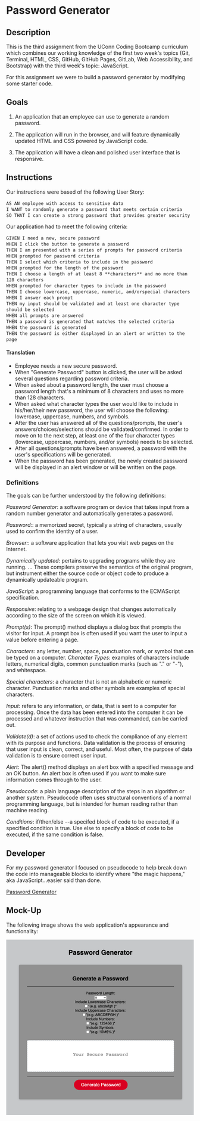 # Password Generator


## Description

This is the third assignment from the UConn Coding Bootcamp curriculum which combines our working knowledge of the first two week's topics (Git, Terminal, HTML, CSS, GitHub, GitHub Pages, GitLab, Web Accessibility, and Bootstrap) with the third week's topic: JavaScript.

For this assignment we were to build a password generator by modifying some starter code. 


## Goals 

1. An application that an employee can use to generate a random password. 

2. The application will run in the browser, and will feature dynamically updated HTML and CSS powered by JavaScript code.

3. The application will have a clean and polished user interface that is responsive.


## Instructions

Our instructions were based of the following User Story:

```
AS AN employee with access to sensitive data
I WANT to randomly generate a password that meets certain criteria
SO THAT I can create a strong password that provides greater security
```

Our application had to meet the following criteria: 

```
GIVEN I need a new, secure password
WHEN I click the button to generate a password
THEN I am presented with a series of prompts for password criteria
WHEN prompted for password criteria
THEN I select which criteria to include in the password
WHEN prompted for the length of the password
THEN I choose a length of at least 8 **characters** and no more than 128 characters
WHEN prompted for character types to include in the password
THEN I choose lowercase, uppercase, numeric, and/orspecial characters
WHEN I answer each prompt
THEN my input should be validated and at least one character type should be selected
WHEN all prompts are answered
THEN a password is generated that matches the selected criteria
WHEN the password is generated
THEN the password is either displayed in an alert or written to the page
```

#### Translation

- Employee needs a new secure password.
- When "Generate Password" button is clicked, the user will be asked several questions regarding password criteria.
- When asked about a password length, the user must choose a password length that's a minimum of 8 characters and uses no more than 128 characters.
- When asked what character types the user would like to include in his/her/their new password, the user will choose the following: lowercase, uppercase, numbers, and symbols. 
- After the user has answered all of the questions/prompts, the user's answers/choices/selections should be validated/confirmed. In order to move on to the next step, at least one of the four character types (lowercase, uppercase, numbers, and/or symbols) needs to be selected.
- After all questions/prompts have been answered, a password with the user's specifications will be generated.
- When the password has been generated, the newly created password will be displayed in an alert window or will be written on the page. 


### Definitions

The goals can be further understood by the following definitions:

*Password Generator*: a software program or device that takes input from a random number generator and automatically generates a password.

*Password:*: a memorized secret, typically a string of characters, usually used to confirm the identity of a user.

*Browser:*: a software application that lets you visit web pages on the Internet.

*Dynamically updated*: pertains to upgrading programs while they are running. ... These compilers preserve the semantics of the original program, but instrument either the source code or object code to produce a dynamically updateable program.

*JavaScript*: a programming language that conforms to the ECMAScript specification.

*Responsive*: relating to a webpage design that changes automatically according to the size of the screen on which it is viewed. 

*Prompt(s)*: The prompt() method displays a dialog box that prompts the visitor for input. A prompt box is often used if you want the user to input a value before entering a page.

*Characters*: any letter, number, space, punctuation mark, or symbol that can be typed on a computer. 
*Character Types*: examples of characters include letters, numerical digits, common punctuation marks (such as "." or "-"), and whitespace.

*Special characters*: a character that is not an alphabetic or numeric character. Punctuation marks and other symbols are examples of special characters.

*Input*: refers to any information, or data, that is sent to a computer for processing. Once the data has been entered into the computer it can be processed and whatever instruction that was commanded, can be carried out.

*Validate(d)*: a set of actions used to check the compliance of any element with its purpose and functions. Data validation is the process of ensuring that user input is clean, correct, and useful. Most often, the purpose of data validation is to ensure correct user input.

*Alert*: The alert() method displays an alert box with a specified message and an OK button. An alert box is often used if you want to make sure information comes through to the user.

*Pseudocode*: a plain language description of the steps in an algorithm or another system. Pseudocode often uses structural conventions of a normal programming language, but is intended for human reading rather than machine reading.

*Conditions*: if/then/else --a specifed block of code to be executed, if a specified condition is true. Use else to specify a block of code to be executed, if the same condition is false.


## Developer

For my password generator I focused on pseudocode to help break down the code into manageable blocks to identify where "the magic happens," aka JavaScript...easier said than done.

[Password Generator](https://dsmooke.github.io/password-generator/)

## Mock-Up

The following image shows the web application's appearance and functionality: 

![Application Demo](./assets/screenshot-generator.png)